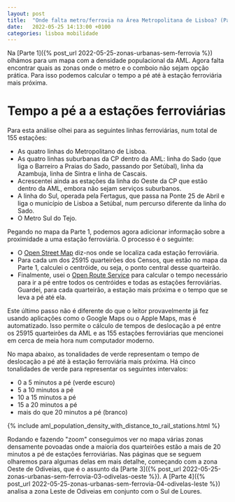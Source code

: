 ```yaml
---
layout: post
title:  "Onde falta metro/ferrovia na Área Metropolitana de Lisboa? (Parte 2 - Tempo a pé até uma estação)"
date:   2022-05-25 14:13:00 +0100
categories: lisboa mobilidade
---
```


Na [Parte 1]({% post_url 2022-05-25-zonas-urbanas-sem-ferrovia %}) olhámos para um mapa com a densidade populacional da AML. Agora falta encontrar quais as zonas onde o metro e o comboio não sejam opção prática. Para isso podemos calcular o tempo a pé até à estação ferroviária mais próxima.

# Tempo a pé a a estações ferroviárias
Para esta análise olhei para as seguintes linhas ferroviárias, num total de 155 estações:
- As quatro linhas do Metropolitano de Lisboa.
- As quatro linhas suburbanas da CP dentro da AML: linha do Sado (que liga o Barreiro a Praias do Sado, passando por Setúbal), linha da Azambuja, linha de Sintra e linha de Cascais.
- Acrescentei ainda as estações da linha do Oeste da CP que estão dentro da AML, embora não sejam serviços suburbanos.
- A linha do Sul, operada pela Fertagus, que passa na Ponte 25 de Abril e liga o município de Lisboa a Setúbal, num percurso diferente da linha do Sado.
- O Metro Sul do Tejo.

Pegando no mapa da Parte 1, podemos agora adicionar informação sobre a proximidade a uma estação ferroviária. O processo é o seguinte:
- O [Open Street Map](https://www.openstreetmap.org/) diz-nos onde se localiza cada estação ferroviária.
- Para cada um dos 25915 quarteirões dos Censos, que estão no mapa da Parte 1, calculei o centróide, ou seja, o ponto central desse quarteirão.
- Finalmente, usei o [Open Route Service](https://openrouteservice.org/) para calcular o tempo necessário para ir a pé entre todos os centróides e todas as estações ferroviárias. Guardei, para cada quarteirão, a estação mais próxima e o tempo que se leva a pé até ela.

Este último passo não é diferente do que o leitor provavelmente já fez usando aplicações como o Google Maps ou o Apple Maps, mas é automatizado. Isso permite o cálculo de tempos de deslocação a pé entre os 25915 quarteirões da AML e as 155 estações ferroviárias que mencionei em cerca de meia hora num computador moderno.

No mapa abaixo, as tonalidades de verde representam o tempo de deslocação a pé até à estação ferroviária mais próxima. Há cinco tonalidades de verde para representar os seguintes intervalos:
- 0 a 5 minutos a pé (verde escuro)
- 5 a 10 minutos a pé
- 10 a 15 minutos a pé
- 15 a 20 minutos a pé
- mais do que 20 minutos a pé (branco)

{% include aml_population_density_with_distance_to_rail_stations.html %}

Rodando e fazendo "zoom" conseguimos ver no mapa várias zonas densamente povoadas onde a maioria dos quarteirões estão a mais de 20 minutos a pé de estações ferroviárias. Nas páginas que se seguem olharemos para algumas delas em mais detalhe, começando com a zona Oeste de Odiveias, que é o assunto da [Parte 3]({% post_url 2022-05-25-zonas-urbanas-sem-ferrovia-03-odivelas-oeste %}). A [Parte 4]({% post_url 2022-05-25-zonas-urbanas-sem-ferrovia-04-odivelas-leste %}) analisa a zona Leste de Odiveias em conjunto com o Sul de Loures.

[gsdg]: https://globaldesigningcities.org/wp-content/uploads/guides/global-street-design-guide.pdf
[metro2009]: https://pt.wikipedia.org/wiki/Metropolitano_de_Lisboa#Projetos_Anteriormente_Apresentados
[ciclovias.pt]: [https://www.ciclovias.pt/?lat=38.57706&lng=-9.04511&z=14.52900000000001&m=r&l=16]